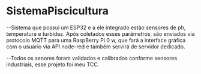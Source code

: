 # SistemaPiscicultura
--Sistema que possui um ESP32 e a ele integrado estão sensores de ph,  
temperatura e turbidez. Após coletados esses parâmetros, 
são enviados via protocolo MQTT para uma RaspBerry Pi 0 w, que fará a interface 
gráfica com o usuário via API node-red e também servirá de servidor dedicado.

--Todos os senores foram validados e calibrados conforme sensores industriais, esse projeto foi meu TCC.
